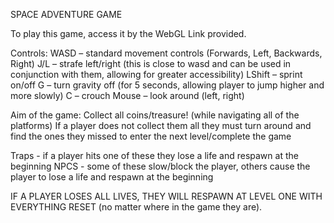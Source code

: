 SPACE ADVENTURE GAME

To play this game, access it by the WebGL Link provided.

Controls: 
WASD – standard movement controls (Forwards, Left, Backwards, Right)
J/L – strafe left/right (this is close to wasd and can be used in conjunction with them, allowing for greater accessibility)
LShift – sprint on/off
G – turn gravity off (for 5 seconds, allowing player to jump higher and more slowly)
C – crouch
Mouse – look around (left, right)


Aim of the game: Collect all coins/treasure! (while navigating  all of the platforms)
If a player does not collect them all they must turn around and find the ones they missed to enter the next level/complete the game

Traps - if a player hits one of these they lose a life and respawn at the beginning
NPCS - some of these slow/block the player, others cause the player to lose a life and respawn at the beginning

IF A PLAYER LOSES ALL LIVES, THEY WILL RESPAWN AT LEVEL ONE WITH EVERYTHING RESET (no matter where in the game they are).